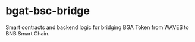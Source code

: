 # bgat-bsc-bridge
Smart contracts and backend logic for bridging BGA Token from WAVES to BNB Smart Chain.
